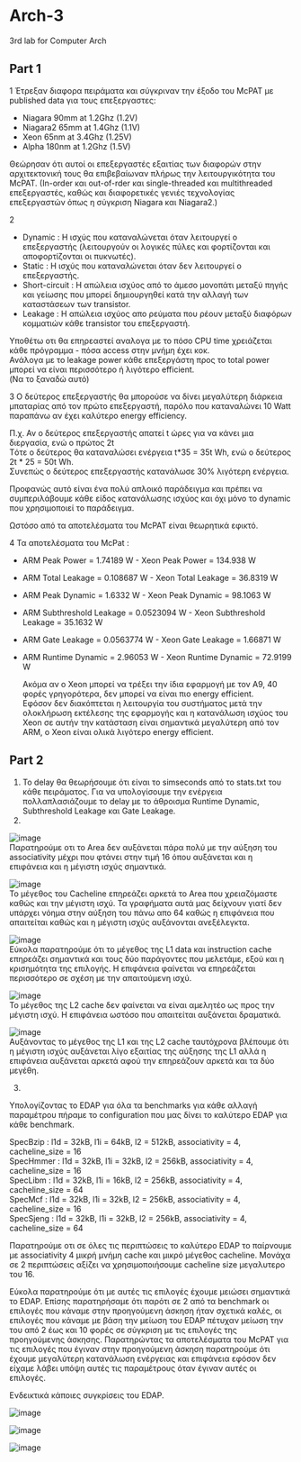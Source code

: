 # Arch-3
3rd lab for Computer Arch

## Part 1

1 Έτρεξαν διαφορα πειράματα και σύγκριναν την έξοδο του McPAT με published data για τους επεξεργαστες:
* Niagara 90mm at 1.2Ghz (1.2V)  
* Niagara2 65mm at 1.4Ghz (1.1V)  
* Xeon 65nm at 3.4Ghz (1.25V)  
* Alpha 180nm at 1.2Ghz (1.5V)  

Θεώρησαν ότι αυτοί οι επεξεργαστές εξαιτίας των διαφορών στην αρχιτεκτονική τους θα επιβεβαίωναν πλήρως την λειτουργικότητα του McPAT. (In-order και out-of-rder και single-threaded και multithreaded επεξεργαστές, καθώς και διαφορετικές γενιές τεχνολογίας επεξεργαστών όπως η σύγκριση Niagara και Niagara2.)  



2 
* Dynamic : Η ισχύς που καταναλώνεται όταν λειτουργεί ο επεξεργαστής (λειτουργούν οι λογικές πύλες και φορτίζονται και αποφορτίζονται οι πυκνωτές).
* Static :  Η ισχύς που καταναλώνεται όταν δεν λειτουργεί ο επεξεργαστής.
* Short-circuit : Η απώλεια ισχύος από το άμεσο μονοπάτι μεταξύ πηγής και γείωσης που μπορεί δημιουργηθεί κατά την αλλαγή των καταστάσεων των transistor.
* Leakage : Η απώλεια ισχύος απο ρεύματα που ρέουν μεταξύ διαφόρων κομματιών κάθε transistor του επεξεργαστή.
  
Υποθέτω οτι θα επηρεαστεί αναλογα με το πόσο CPU time χρειάζεται κάθε πρόγραμμα - πόσα access στην μνήμη έχει κοκ.  
Ανάλογα με το leakage power κάθε επεξεργάστη προς το total power μπορεί να είναι περισσότερο ή λιγότερο efficient.  
(Να το ξαναδώ αυτό)

3 Ο δεύτερος επεξεργαστής θα μπορούσε να δίνει μεγαλύτερη διάρκεια μπαταρίας από τον πρώτο επεξεργαστή, παρόλο που καταναλώνει 10 Watt παραπάνω αν έχει καλύτερο energy efficiency.  
  
Π.χ. Αν ο δεύτερος επεξεργαστής απατεί t ώρες για να κάνει μια διεργασία, ενώ ο πρώτος 2t  
Tότε ο δεύτερος θα καταναλώσει ενέργεια t*35 = 35t Wh, ενώ ο δεύτερος 2t * 25 = 50t Wh.   
Συνεπώς ο δεύτερος επεξεργαστής κατανάλωσε 30% λιγότερη ενέργεια.  
  
Προφανώς αυτό είναι ένα πολύ απλοικό παράδειγμα και πρέπει να συμπεριλάβουμε κάθε είδος κατανάλωσης ισχύος και όχι μόνο το dynamic που χρησιμοποιεί το παράδειγμα.    
  
Ωστόσο από τα αποτελέσματα του McPAT είναι θεωρητικά εφικτό.  

  
4 Τα αποτελέσματα του McPat :  
* ΑRM Peak Power = 1.74189 W - Xeon Peak Power = 134.938 W  
* ΑRM Total Leakage = 0.108687 W - Xeon Total Leakage = 36.8319 W  
* ΑRM Peak Dynamic = 1.6332 W - Xeon Peak Dynamic = 98.1063 W  
* ΑRM Subthreshold Leakage = 0.0523094 W - Xeon Subthreshold Leakage = 35.1632 W
* ΑRM Gate Leakage = 0.0563774 W - Xeon Gate Leakage = 1.66871 W
* ΑRM Runtime Dynamic = 2.96053 W - Xeon Runtime Dynamic = 72.9199 W
   
   Ακόμα αν o Xeon μπορεί να τρέξει την ίδια εφαρμογή με τον Α9, 40 φορές γρηγορότερα, δεν μπορεί να είναι πιο energy efficient.  
   Εφόσον δεν διακόπτεται η λειτουργία του συστήματος μετά την ολοκλήρωση εκτέλεσης της εφαρμογής και η κατανάλωση ισχύος του Xeon σε αυτήν την κατάσταση είναι σημαντικά μεγαλύτερη από τον ARM, ο Xeon είναι ολικά λιγότερο energy efficient.  

## Part 2

1. Το delay θα θεωρήσουμε ότι είναι το simseconds από το stats.txt του κάθε πειράματος. Για να υπολογίσουμε την ενέργεια πολλαπλασιάζουμε το delay με το άθροισμα Runtime Dynamic, Subthreshold Leakage και Gate Leakage.
2. 
  ![image](https://user-images.githubusercontent.com/49078291/150120575-cfb7deb9-5908-4c6d-bfdc-4022bf7feed8.png)  
  Παρατηρούμε οτι το Area δεν αυξάνεται πάρα πολύ με την αύξηση του associativity μέχρι που φτάνει στην τιμή 16 όπου αυξάνεται και η επιφάνεια και η μέγιστη ισχύς σημαντικά.  
  
  ![image](https://user-images.githubusercontent.com/49078291/150120599-a2048af2-fc40-46d9-9b54-9c3641fbcc02.png)  
  Το μέγεθος του Cacheline επηρεάζει αρκετά το Area που χρειαζόμαστε καθώς και την μέγιστη ισχύ. Τα γραφήματα αυτά μας δείχνουν γιατί δεν υπάρχει νόημα στην αύξηση του πάνω απο 64 καθώς η επιφάνεια που απαιτείται καθώς και η μέγιστη ισχύς αυξάνονται ανεξέλεγκτα.  

  ![image](https://user-images.githubusercontent.com/49078291/150120617-1b001c7e-0e4a-4b00-8732-b1fe3d04b028.png)  
  Εύκολα παρατηρούμε ότι το μέγεθος της L1 data και instruction cache επηρεάζει σημαντικά και τους δύο παράγοντες που μελετάμε, εξού και η κρισημότητα της επιλογής. Η επιφάνεια φαίνεται να επηρεάζεται περισσότερο σε σχέση με την απαιτούμενη ισχύ.  
  
  ![image](https://user-images.githubusercontent.com/49078291/150120629-845a164f-50b0-49fa-943e-43b406b20aee.png)  
  Το μέγεθος της L2 cache δεν φαίνεται να είναι αμελητέο ως προς την μέγιστη ισχύ. Η επιφάνεια ωστόσο που απαιτείται αυξάνεται δραματικά.  
  
  ![image](https://user-images.githubusercontent.com/49078291/150120640-13b44a1d-8a95-4794-be90-88f31d70036a.png)  
  Αυξάνοντας το μέγεθος της L1 και της L2 cache ταυτόχρονα βλέπουμε ότι η μέγιστη ισχύς αυξάνεται λίγο εξαιτίας της αύξησης της L1 αλλά η επιφάνεια αυξάνεται αρκετά αφού την επηρεάζουν αρκετά και τα δύο μεγέθη.

3.
Υπολογίζοντας το EDAP για όλα τα benchmarks για κάθε αλλαγή παραμέτρου πήραμε το configuration που μας δίνει το καλύτερο EDAP για κάθε benchmark.  

SpecBzip : l1d = 32kB, l1i = 64kB, l2 = 512kB, associativity = 4, cacheline_size = 16  
SpecHmmer : l1d = 32kB, l1i = 32kB, l2 = 256kB, associativity = 4, cacheline_size = 16  
SpecLibm : l1d = 32kB, l1i = 16kB, l2 = 256kB, associativity = 4, cacheline_size = 64  
SpecMcf : l1d = 32kB, l1i = 32kB, l2 = 256kB, associativity = 4, cacheline_size = 16  
SpecSjeng : l1d = 32kB, l1i = 32kB, l2 = 256kB, associativity = 4, cacheline_size = 64  

Παρατηρούμε οτι σε όλες τις περιπτώσεις το καλύτερο EDAP το παίρνουμε με associativity 4 μικρή μνήμη cache και μικρό μέγεθος cacheline. Μονάχα σε 2 περιπτώσεις αξίζει να χρησιμοποιήσουμε cacheline size μεγαλυτερο του 16.

Εύκολα παρατηρούμε ότι με αυτές τις επιλογές έχουμε μειώσει σημαντικά το EDAP. Επίσης παρατηρήσαμε ότι παρότι σε 2 από τα benchmark οι επιλογές που κάναμε στην προηγούμενη άσκηση ήταν σχετικά καλές, οι επιλογές που κάναμε με βάση την μείωση του EDAP πέτυχαν μείωση την του από 2 έως και 10 φορές σε σύγκριση με τις επιλογές της προηγούμενης άσκησης. Παρατηρώντας τα αποτελέσματα του McPAT για τις επιλογές που έγιναν στην προηγούμενη άσκηση παρατηρούμε ότι έχουμε μεγαλύτερη κατανάλωση ενέργειας και επιφάνεια εφόσον δεν είχαμε λάβει υπόψη αυτές τις παραμέτρους όταν έγιναν αυτές οι επιλογές.  

Ενδεικτικά κάποιες συγκρίσεις του EDAP.  

![image](https://user-images.githubusercontent.com/49078291/150197017-9e1afd5f-1b76-4b68-a223-36245b871104.png)

![image](https://user-images.githubusercontent.com/49078291/150197068-ac67bf8b-6b16-4c69-a336-d97941671cf1.png)

![image](https://user-images.githubusercontent.com/49078291/150197094-7bbda164-57f9-413d-b52e-b47273a3e646.png)


